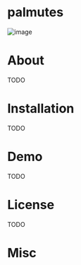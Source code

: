 # palmutes

![image](https://github.com/johnmanjohnston/palmutes/assets/97091148/74d12064-6d8f-4e0e-80b2-8da3882983a2)

# About
TODO

# Installation
TODO

# Demo
TODO

# License
TODO

# Misc
